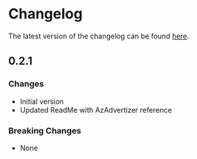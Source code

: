 # Changelog

The latest version of the changelog can be found [here](https://github.com/Azure/bicep-registry-modules/blob/main/avm/res/power-bi-dedicated/capacity/CHANGELOG.md).

## 0.2.1

### Changes

- Initial version
- Updated ReadMe with AzAdvertizer reference

### Breaking Changes

- None
